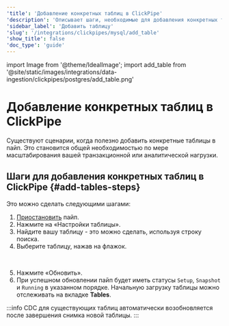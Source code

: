 ```yaml
---
'title': 'Добавление конкретных таблиц в ClickPipe'
'description': 'Описывает шаги, необходимые для добавления конкретных таблиц в ClickPipe.'
'sidebar_label': 'Добавить таблицу'
'slug': '/integrations/clickpipes/mysql/add_table'
'show_title': false
'doc_type': 'guide'
---
```


import Image from '@theme/IdealImage';
import add_table from '@site/static/images/integrations/data-ingestion/clickpipes/postgres/add_table.png'


# Добавление конкретных таблиц в ClickPipe

Существуют сценарии, когда полезно добавить конкретные таблицы в пайп. Это становится общей необходимостью по мере масштабирования вашей транзакционной или аналитической нагрузки.

## Шаги для добавления конкретных таблиц в ClickPipe {#add-tables-steps}

Это можно сделать следующими шагами:
1. [Приостановить](./pause_and_resume.md) пайп.
2. Нажмите на «Настройки таблицы».
3. Найдите вашу таблицу - это можно сделать, используя строку поиска.
4. Выберите таблицу, нажав на флажок.
<br/>
<Image img={add_table} border size="md"/>

5. Нажмите «Обновить».
6. При успешном обновлении пайп будет иметь статусы `Setup`, `Snapshot` и `Running` в указанном порядке. Начальную загрузку таблицы можно отслеживать на вкладке **Tables**.

:::info
CDC для существующих таблиц автоматически возобновляется после завершения снимка новой таблицы.
:::
